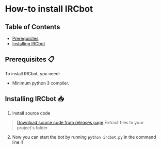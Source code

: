 <link rel="stylesheet" href="https://puneetgopinath.github.io/css/main.css" />

# How-to install IRCbot

## Table of Contents

 * [Prerequisites](#prerequisites)
 * [Installing IRCbot](#installing-ircbot)

<h2><a name="prerequisites">Prerequisites 📋</a></h2>

To install IRCbot, you need:

 * Minimum python 3 compiler.

<h2><a name="installing-ircbot">Installing IRCbot 📥</a></h2>

1. Install source code

> [Download source code from releases page](https://github.com/PuneetGopinath/IRCbot/releases/)
> Extract files to your project's folder

2. Now you can start the bot by running `python ircbot.py` in the command line !!
